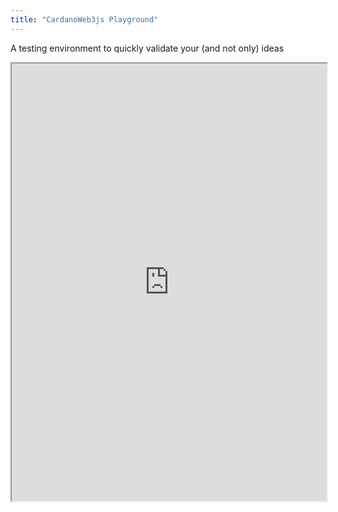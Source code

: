 ```yaml
---
title: "CardanoWeb3js Playground"
---
```


A testing environment to quickly validate your (and not only) ideas

<iframe
  height="700px"
  width="100%"
  maxWidth="100%"
  id="playground-iframe" 
  src="https://stackblitz.com/edit/cardano-web3-js?embed=1&file=index.ts&hideNavigation=0&view=editor&hideExplorer=0&showSidebar=1"
></iframe> 